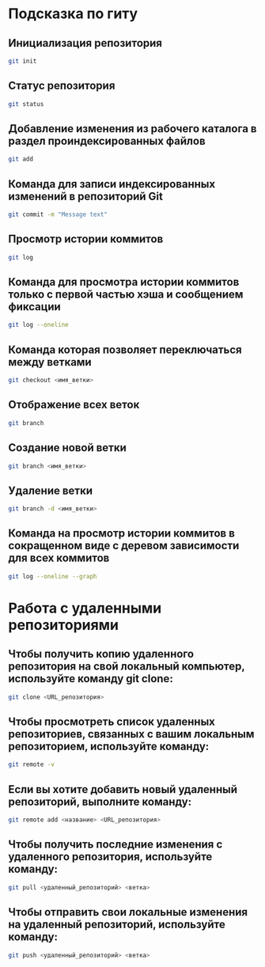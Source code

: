 # Подсказка по гиту

## Инициализация репозитория

```sh
git init
```

## Статус репозитория

```sh
git status
```

## Добавление изменения из рабочего каталога в раздел проиндексированных файлов
```sh
git add
```

## Команда для записи индексированных изменений в репозиторий Git
```sh
git commit -m "Message text"
```

## Просмотр истории коммитов
```sh
git log
```

## Команда для просмотра истории коммитов только с первой частью хэша и сообщением фиксации

```sh
git log --oneline
```

## Команда которая позволяет переключаться между ветками
```sh
git checkout <имя_ветки>
```

## Отображение всех веток
```sh
git branch
```

## Создание новой ветки
```sh
git branch <имя_ветки>
```

## Удаление ветки
```sh
git branch -d <имя_ветки>
```

## Команда на просмотр истории коммитов в сокращенном виде с деревом зависимости для всех коммитов
```sh
git log --oneline --graph
```

# Работа с удаленными репозиториями

## Чтобы получить копию удаленного репозитория на свой локальный компьютер, используйте команду git clone:
```sh
git clone <URL_репозитория>
```

## Чтобы просмотреть список удаленных репозиториев, связанных с вашим локальным репозиторием, используйте команду:
```sh
git remote -v
```

## Если вы хотите добавить новый удаленный репозиторий, выполните команду:
```sh
git remote add <название> <URL_репозитория>
```

## Чтобы получить последние изменения с удаленного репозитория, используйте команду:
```sh
git pull <удаленный_репозиторий> <ветка>
```

## Чтобы отправить свои локальные изменения на удаленный репозиторий, используйте команду:
```sh
git push <удаленный_репозиторий> <ветка>
```